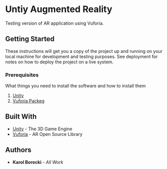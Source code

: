 # Untiy Augmented Reality

Testing version of AR application using Vuforia. 

## Getting Started

These instructions will get you a copy of the project up and running on your local machine for development and testing purposes. See deployment for notes on how to deploy the project on a live system.

### Prerequisites

What things you need to install the software and how to install them

1. [Unity](https://unity3d.com/get-unity/download) 
2. [Vuforia Packeg](https://library.vuforia.com/articles/Training/getting-started-with-vuforia-in-unity.html#about) 

## Built With

* [Unity](https://unity3d.com/) - The 3D Game Engine
* [Vuforia](https://vuforia.com/) - AR Open Source Library

## Authors

* **Karol Borecki** - *All Work*
